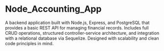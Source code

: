 # Node_Accounting_App
A backend application built with Node.js, Express, and PostgreSQL that provides a basic REST API for managing financial records. Includes full CRUD operations, structured controller-service architecture, and integration with a relational database via Sequelize. Designed with scalability and clean code principles in mind.

